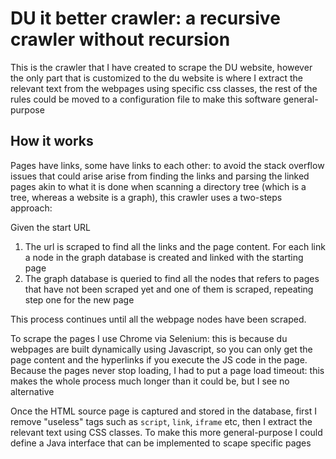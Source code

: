 # DU it better crawler: a recursive crawler without recursion

This is the crawler that I have created to scrape the DU website, however the only part that is
customized to the du website is where I extract the relevant text from the webpages using specific
css classes, the rest of the rules could be moved to a configuration file to make this software
general-purpose

## How it works

Pages have links, some have links to each other: to avoid the stack overflow issues that could arise 
arise from finding the links and parsing the linked pages akin to what it is done when scanning
a directory tree (which is a tree, whereas a website is a graph), this crawler uses a two-steps 
approach:

Given the start URL

1) The url is scraped to find all the links and the page content. For each link a node in the graph
database is created and linked with the starting page
2) The graph database is queried to find all the nodes that refers to pages that have not been scraped yet 
and one of them is scraped, repeating step one for the new page

This process continues until all the webpage nodes have been scraped.

To scrape the pages I use Chrome via Selenium: this is because du webpages are built dynamically 
using Javascript, so you can only get the page content and the hyperlinks if you execute
the JS code in the page.
Because the pages never stop loading, I had to put a page load timeout: this makes the whole
process much longer than it could be, but I see no alternative

Once the HTML source page is captured and stored in the database, first I remove "useless" tags
such as `script`, `link`, `iframe` etc, then I extract the relevant text using CSS classes.
To make this more general-purpose I could define a Java interface that can be implemented to 
scape specific pages